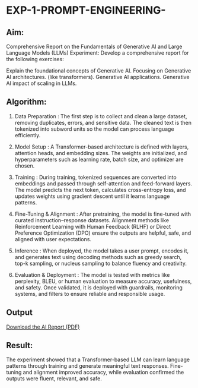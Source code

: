 # EXP-1-PROMPT-ENGINEERING-

## Aim: 
Comprehensive Report on the Fundamentals of Generative AI and Large Language Models (LLMs)
Experiment: Develop a comprehensive report for the following exercises:

Explain the foundational concepts of Generative AI.
Focusing on Generative AI architectures. (like transformers).
Generative AI applications.
Generative AI impact of scaling in LLMs.

## Algorithm:
1. Data Preparation : The first step is to collect and clean a large dataset, removing duplicates, errors, and sensitive data. The cleaned text is then tokenized into subword units so the model can process language efficiently.

2. Model Setup : A Transformer-based architecture is defined with layers, attention heads, and embedding sizes. The weights are initialized, and hyperparameters such as learning rate, batch size, and optimizer are chosen.

3. Training : During training, tokenized sequences are converted into embeddings and passed through self-attention and feed-forward layers. The model predicts the next token, calculates cross-entropy loss, and updates weights using gradient descent until it learns language patterns.

4. Fine-Tuning & Alignment : After pretraining, the model is fine-tuned with curated instruction–response datasets. Alignment methods like Reinforcement Learning with Human Feedback (RLHF) or Direct Preference Optimization (DPO) ensure the outputs are helpful, safe, and aligned with user expectations.

5. Inference : When deployed, the model takes a user prompt, encodes it, and generates text using decoding methods such as greedy search, top-k sampling, or nucleus sampling to balance fluency and creativity.

6. Evaluation & Deployment : The model is tested with metrics like perplexity, BLEU, or human evaluation to measure accuracy, usefulness, and safety. Once validated, it is deployed with guardrails, monitoring systems, and filters to ensure reliable and responsible usage.

## Output
[Download the AI Report (PDF)](https://github.com/Samakas/EXP-1-PROMPT-ENGINEERING-/raw/852544e4ef5d9df49444daf6c4c61d10701031c0/gen_ai_report.pdf)



## Result:
The experiment showed that a Transformer-based LLM can learn language patterns through training and generate meaningful text responses. Fine-tuning and alignment improved accuracy, while evaluation confirmed the outputs were fluent, relevant, and safe.


